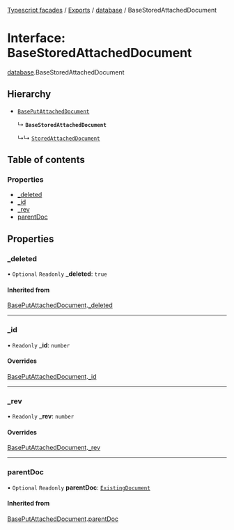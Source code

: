 [Typescript facades](../index.md) / [Exports](../modules.md) / [database](../modules/database.md) / BaseStoredAttachedDocument

# Interface: BaseStoredAttachedDocument

[database](../modules/database.md).BaseStoredAttachedDocument

## Hierarchy

- [`BasePutAttachedDocument`](database.BasePutAttachedDocument.md)

  ↳ **`BaseStoredAttachedDocument`**

  ↳↳ [`StoredAttachedDocument`](database.StoredAttachedDocument.md)

## Table of contents

### Properties

- [\_deleted](database.BaseStoredAttachedDocument.md#_deleted)
- [\_id](database.BaseStoredAttachedDocument.md#_id)
- [\_rev](database.BaseStoredAttachedDocument.md#_rev)
- [parentDoc](database.BaseStoredAttachedDocument.md#parentdoc)

## Properties

### \_deleted

• `Optional` `Readonly` **\_deleted**: ``true``

#### Inherited from

[BasePutAttachedDocument](database.BasePutAttachedDocument.md).[_deleted](database.BasePutAttachedDocument.md#_deleted)

___

### \_id

• `Readonly` **\_id**: `number`

#### Overrides

[BasePutAttachedDocument](database.BasePutAttachedDocument.md).[_id](database.BasePutAttachedDocument.md#_id)

___

### \_rev

• `Readonly` **\_rev**: `number`

#### Overrides

[BasePutAttachedDocument](database.BasePutAttachedDocument.md).[_rev](database.BasePutAttachedDocument.md#_rev)

___

### parentDoc

• `Optional` `Readonly` **parentDoc**: [`ExistingDocument`](database.ExistingDocument.md)

#### Inherited from

[BasePutAttachedDocument](database.BasePutAttachedDocument.md).[parentDoc](database.BasePutAttachedDocument.md#parentdoc)
